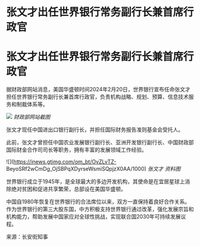 # 张文才出任世界银行常务副行长兼首席行政官

# 张文才出任世界银行常务副行长兼首席行政官

据财政部网站消息，美国华盛顿时间2024年2月20日，世界银行宣布任命张文才担任世界银行常务副行长兼首席行政官，负责机构战略、规划、预算、信息技术服务和制裁体系等。

![](https://inews.gtimg.com/om_bt/OUkrrShddE4rC0xswdKDCrVLa66TJor5K8bhVjZBFCBV8AA/1000)
_财政部网站截图_

张文才现任中国进出口银行副行长，并担任国际财务报告准则基金会受托人。

此前，张文才曾担任中国农业发展银行副行长、亚洲开发银行副行长、中国财政部国际财金合作司司长等职务，拥有丰富的发展领域工作经验。

![](https://inews.gtimg.com/om_bt/OvZLvTZ-
BeyoSRf2wCmDg_OjSBPqXDyrseWsmiSQpjzX0AA/1000) _张文才 资料图_

世界银行成立于1945年，是全球最大的多边开发机构，其使命是在宜居星球上消除绝对贫困和促进共享繁荣，总部设在美国华盛顿。

中国自1980年恢复在世界银行的合法席位以来，双方一直保持着良好合作关系。作为世界银行的第三大股东国，中方积极支持世界银行通过改革，强化发展宗旨和机构能力，帮助发展中国家应对全球性挑战，实现联合国2030年可持续发展议程。

来源：长安街知事


